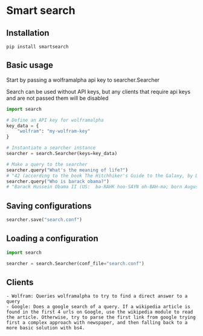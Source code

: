 # Smart search
## Installation
`pip install smartsearch`
## Basic usage
Start by passing a wolframalpha api key to searcher.Searcher

Search can be used without API keys, but any clients that require api keys and are not passed them will be disabled
```python
import search

# Define an API key for wolframalpha
key_data = {
    "wolfram": "my-wolfram-key"
}

# Instantiate a searcher instance
searcher = search.Searcher(keys=key_data)

# Make a query to the searcher
searcher.query("What's the meaning of life?")
# "42 (according to the book The Hitchhiker's Guide to the Galaxy, by Douglas Adams)"
searcher.query("Who is barack obama?")
# "Barack Hussein Obama II (US:  bə-RAHK hoo-SAYN oh-BAH-mə; born August 4, 1961) is an American politician who served as the 44th President of the United States from 2009 to 2017. He is the first African American to have served as president. (https://en.wikipedia.org/wiki/Barack_Obama)"
```

## Saving configurations
```python
searcher.save("search.conf")
```

## Loading a configuration
```python
import search

searcher = search.Searcher(conf_file="search.conf")
```

## Clients
    - Wolfram: Queries wolframalpha to try to find a direct answer to a query
    - Google: Does a google search of a query. If a wikipedia article is found in the first 4 urls on Google, use the wikipedia module to read the article. Otherwise, try to parse the first link from google trying first a complex approach with newspaper, and then falling back to a more basic solution with bs4.
